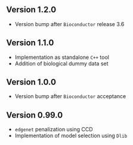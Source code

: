 ## Version 1.2.0
  - Version bump after `Bioconductor` release 3.6

## Version 1.1.0
  - Implementation as standalone `C++` tool
  - Addition of biological dummy data set

## Version 1.0.0
  - Version bump after `Bioconductor` acceptance

## Version 0.99.0
  - `edgenet` penalization using CCD
  - Implementation of model selection using `Dlib`
